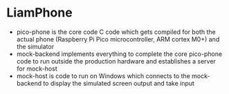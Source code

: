 # LiamPhone

- pico-phone is the core code C code which gets compiled for both the actual phone (Raspberry Pi Pico microcontroller, ARM cortex M0+) and the simulator
- mock-backend implements everything to complete the core pico-phone code to run outside the production hardware and establishes a server for mock-host
- mock-host is code to run on Windows which connects to the mock-backend to display the simulated screen output and take input
